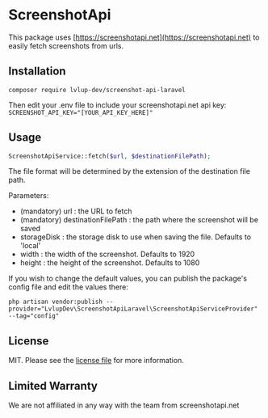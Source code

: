 # ScreenshotApi 

This package uses [https://screenshotapi.net](https://screenshotapi.net) to easily fetch screenshots from urls.

## Installation

`composer require lvlup-dev/screenshot-api-laravel`

Then edit your .env file to include your screenshotapi.net api key:
`SCREENSHOT_API_KEY="[YOUR_API_KEY_HERE]"`

## Usage

```php
ScreenshotApiService::fetch($url, $destinationFilePath);
```

The file format will be determined by the extension of the destination file path.

Parameters:
- (mandatory) url : the URL to fetch
- (mandatory) destinationFilePath : the path where the screenshot will be saved
- storageDisk : the storage disk to use when saving the file. Defaults to 'local'
- width : the width of the screenshot. Defaults to 1920
- height : the height of the screenshot. Defaults to 1080
 
If you wish to change the default values, you can publish the package's config file and edit the values there:

`php artisan vendor:publish --provider="LvlupDev\ScreenshotApiLaravel\ScreenshotApiServiceProvider" --tag="config"`

## License

MIT. Please see the [license file](license.md) for more information.

## Limited Warranty

We are not affiliated in any way with the team from screenshotapi.net
